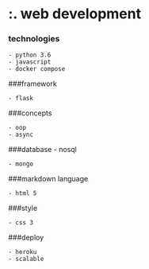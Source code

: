 # :. web development

### technologies
````
- python 3.6
- javascript
- docker compose
````
###framework
````
- flask
````
###concepts
```` 
- oop
- async
````
###database - nosql
```` 
- mongo
````
###markdown language
````
- html 5
````
###style
````
- css 3
````
###deploy
````
- heroku
- scalable
````